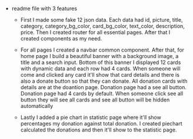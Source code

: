 * readme file with 3 features
    * First I made some fake 12 json data. Each data had id, picture, title, category, category_bg_color, card_bg_color, text_color, description, price. Then I created router for all essential pages. After that I created components as my need.

    * For all pages I created a navbar common component. After that, for home page I build a beautiful banner with a background image, a title and a search input. Bottom of this banner I displayed 12 cards with dynamic data and each row had 4 cards. When someone will come and clicked any card it'll show that card details and there is also a donate button so that they can donate. All donation cards with details are at the doantion page. Donation page had a see all button. Donation page had 4 cards by default. When someone click see all button they will see all cards and see all button will be hidden automatically

    * Lastly I added a pie chart in statistic page where it'll show percentages my donation against total donation. I created piechart calculated the donations and then it'll show to the statistic page.